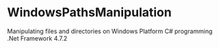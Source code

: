 # WindowsPathsManipulation

Manipulating files and directories on Windows Platform
C# programming
.Net Framework 4.7.2

